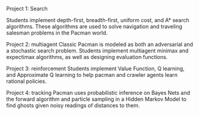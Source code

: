 Project 1: Search

Students implement depth-first, breadth-first, uniform cost, and A* search algorithms. These algorithms are used to solve navigation and traveling salesman problems in the Pacman world.

Project 2: multiagent
Classic Pacman is modeled as both an adversarial and a stochastic search problem. Students implement multiagent minimax and expectimax algorithms, as well as designing evaluation functions.

Project 3: reinforcement
Students implement Value Function, Q learning, and Approximate Q learning to help pacman and crawler agents learn rational policies.

Project 4: tracking
Pacman uses probabilistic inference on Bayes Nets and the forward algorithm and particle sampling in a Hidden Markov Model to find ghosts given noisy readings of distances to them.

